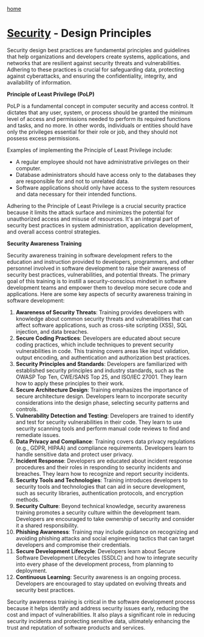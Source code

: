 [home](../README.md)
# [Security](README.md) - Design Principles


Security design best practices are fundamental principles and guidelines that help organizations and developers create systems, applications, and networks that are resilient against security threats and vulnerabilities. Adhering to these practices is crucial for safeguarding data, protecting against cyberattacks, and ensuring the confidentiality, integrity, and availability of information.


**Principle of Least Privilege (PoLP)**

PoLP is a fundamental concept in computer security and access control. It dictates that any user, system, or process should be granted the minimum level of access and permissions needed to perform its required functions and tasks, and no more. In other words, individuals or entities should have only the privileges essential for their role or job, and they should not possess excess permissions.


Examples of implementing the Principle of Least Privilege include:

* A regular employee should not have administrative privileges on their computer.
* Database administrators should have access only to the databases they are responsible for and not to unrelated data.
* Software applications should only have access to the system resources and data necessary for their intended functions.

Adhering to the Principle of Least Privilege is a crucial security practice because it limits the attack surface and minimizes the potential for unauthorized access and misuse of resources. It's an integral part of security best practices in system administration, application development, and overall access control strategies.


**Security Awareness Training**

Security awareness training in software development refers to the education and instruction provided to developers, programmers, and other personnel involved in software development to raise their awareness of security best practices, vulnerabilities, and potential threats. The primary goal of this training is to instill a security-conscious mindset in software development teams and empower them to develop more secure code and applications. Here are some key aspects of security awareness training in software development:

1. **Awareness of Security Threats**: Training provides developers with knowledge about common security threats and vulnerabilities that can affect software applications, such as cross-site scripting (XSS), SQL injection, and data breaches.
1. **Secure Coding Practices**: Developers are educated about secure coding practices, which include techniques to prevent security vulnerabilities in code. This training covers areas like input validation, output encoding, and authentication and authorization best practices.
1. **Security Principles and Standards**: Developers are familiarized with established security principles and industry standards, such as the OWASP Top Ten, CWE/SANS Top 25, and ISO/IEC 27001. They learn how to apply these principles to their work.
1. **Secure Architecture Design**: Training emphasizes the importance of secure architecture design. Developers learn to incorporate security considerations into the design phase, selecting security patterns and controls.
1. **Vulnerability Detection and Testing**: Developers are trained to identify and test for security vulnerabilities in their code. They learn to use security scanning tools and perform manual code reviews to find and remediate issues.
1. **Data Privacy and Compliance**: Training covers data privacy regulations (e.g., GDPR, HIPAA) and compliance requirements. Developers learn to handle sensitive data and protect user privacy.
1. **Incident Response**: Developers are educated about incident response procedures and their roles in responding to security incidents and breaches. They learn how to recognize and report security incidents.
1. **Security Tools and Technologies**: Training introduces developers to security tools and technologies that can aid in secure development, such as security libraries, authentication protocols, and encryption methods.
1. **Security Culture**: Beyond technical knowledge, security awareness training promotes a security culture within the development team. Developers are encouraged to take ownership of security and consider it a shared responsibility.
1. **Phishing Awareness**: Training may include guidance on recognizing and avoiding phishing attacks and social engineering tactics that can target developers and compromise their credentials.
1. **Secure Development Lifecycle**: Developers learn about Secure Software Development Lifecycles (SSDLC) and how to integrate security into every phase of the development process, from planning to deployment.
1. **Continuous Learning**: Security awareness is an ongoing process. Developers are encouraged to stay updated on evolving threats and security best practices.

Security awareness training is critical in the software development process because it helps identify and address security issues early, reducing the cost and impact of vulnerabilities. It also plays a significant role in reducing security incidents and protecting sensitive data, ultimately enhancing the trust and reputation of software products and services.
